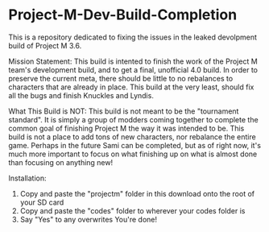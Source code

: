 # Project-M-Dev-Build-Completion
This is a repository dedicated to fixing the issues in the leaked devolpment build of Project M 3.6.

Mission Statement: This build is intented to finish the work of the Project M team's development build, and to get a final, unofficial 4.0 build. In order to preserve the current meta, there should be little to no rebalances to characters that are already in place. This build at the very least, should fix all the bugs and finish Knuckles and Lyndis.

What This Build is NOT: This build is not meant to be the "tournament standard". It is simply a group of modders coming together to complete the common goal of finishing Project M the way it was intended to be. This build is not a place to add tons of new characters, nor rebalance the entire game. Perhaps in the future Sami can be completed, but as of right now, it's much more important to focus on what finishing up on what is almost done than focusing on anything new!

Installation: 
1) Copy and paste the "projectm" folder in this download onto the root of your SD card 
2) Copy and paste the "codes" folder to wherever your codes folder is
2) Say "Yes" to any overwrites 
You're done!
